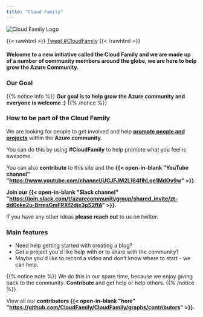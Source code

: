 ```yaml
---
title: "Cloud Family"
---
```



![Cloud Family Logo](/images/CloudFamilyLogonewsmaller.png)

{{< rawhtml >}}
<a href="https://twitter.com/intent/tweet?button_hashtag=CloudFamily&ref_src=twsrc%5Etfw" class="twitter-hashtag-button" data-show-count="false">Tweet #CloudFamily</a><script async src="https://platform.twitter.com/widgets.js" charset="utf-8"></script>
{{< /rawhtml >}}

#### Welcome to a new initiative called the **Cloud Family** and we are made up of a number of community members around the globe, we are here to help grow the **Azure Community**.


### Our Goal

{{% notice info %}}
**Our goal is to help grow the Azure community and everyone is welcome :)**
{{% /notice %}}

### How to be part of the Cloud Family

We are looking for people to get involved and help **[promote people and projects](/cloud_family/)** within the **Azure community**.

You can do this by using **#CloudFamily** to help promote what you feel is awesome.

You can also **contribute** to this site and the **{{< open-in-blank "YouTube channel" "https://www.youtube.com/channel/UCJFJM2L164fIhLqe1MdOv9w" >}}.**

**Join our {{< open-in-blank "Slack channel" "https://join.slack.com/t/azurecommunitygroup/shared_invite/zt-dd0eke2u-BrrqsGmFRXf2dje3pS2fIA" >}}.**

If you have any other ideas **please reach out** to us on twitter.

### Main features

* Need help getting started with creating a blog?
* Got a project you'd like help with or to share with the community?
* Maybe you'd like to record a video and don't know where to start - we can help.


{{% notice note %}}
We do this in our spare time, because we enjoy giving back to the community. **Contribute** and get help or help others.
{{% /notice %}}

View all our **contributors {{< open-in-blank "here" "https://github.com/CloudFamily/CloudFamily/graphs/contributors" >}}.**	


